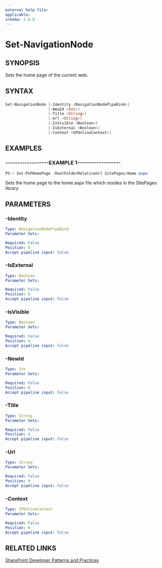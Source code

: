 ```yaml
---
external help file:
applicable: 
schema: 2.0.0
---
```

# Set-NavigationNode

## SYNOPSIS
Sets the home page of the current web.

## SYNTAX 

### 
```powershell
Set-NavigationNode [-Identity <NavigationNodePipeBind>]
                   [-NewId <Int>]
                   [-Title <String>]
                   [-Url <String>]
                   [-IsVisible <Boolean>]
                   [-IsExternal <Boolean>]
                   [-Context <SPOnlineContext>]
```

## EXAMPLES

### ------------------EXAMPLE 1------------------
```powershell
PS:> Set-PnPHomePage -RootFolderRelativeUrl SitePages/Home.aspx
```

Sets the home page to the home.aspx file which resides in the SitePages library

## PARAMETERS

### -Identity


```yaml
Type: NavigationNodePipeBind
Parameter Sets: 

Required: False
Position: 0
Accept pipeline input: False
```

### -IsExternal


```yaml
Type: Boolean
Parameter Sets: 

Required: False
Position: 0
Accept pipeline input: False
```

### -IsVisible


```yaml
Type: Boolean
Parameter Sets: 

Required: False
Position: 0
Accept pipeline input: False
```

### -NewId


```yaml
Type: Int
Parameter Sets: 

Required: False
Position: 0
Accept pipeline input: False
```

### -Title


```yaml
Type: String
Parameter Sets: 

Required: False
Position: 0
Accept pipeline input: False
```

### -Url


```yaml
Type: String
Parameter Sets: 

Required: False
Position: 0
Accept pipeline input: False
```

### -Context


```yaml
Type: SPOnlineContext
Parameter Sets: 

Required: False
Position: 0
Accept pipeline input: False
```

## RELATED LINKS

[SharePoint Developer Patterns and Practices](http://aka.ms/sppnp)